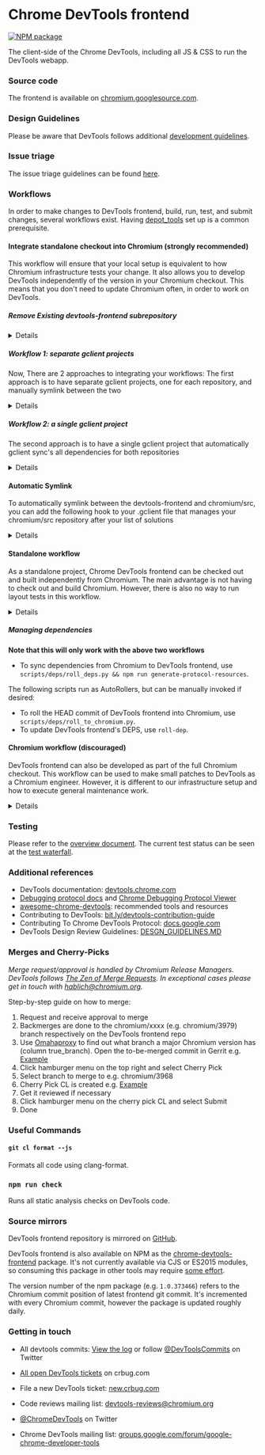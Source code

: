 # Chrome DevTools frontend

<!-- [START badges] -->
[![NPM package](https://img.shields.io/npm/v/chrome-devtools-frontend.svg)](https://npmjs.org/package/chrome-devtools-frontend)
<!-- [END badges] -->

The client-side of the Chrome DevTools, including all JS & CSS to run the DevTools webapp.

### Source code
The frontend is available on [chromium.googlesource.com](https://chromium.googlesource.com/devtools/devtools-frontend).

### Design Guidelines
Please be aware that DevTools follows additional [development guidelines](DESIGN_GUIDELINES.md).

### Issue triage
The issue triage guidelines can be found [here](docs/TRIAGE_GUIDELINES.md).

### Workflows

In order to make changes to DevTools frontend, build, run, test, and submit changes, several workflows exist. Having [depot_tools](https://commondatastorage.googleapis.com/chrome-infra-docs/flat/depot_tools/docs/html/depot_tools_tutorial.html#_setting_up) set up is a common prerequisite.

#### Integrate standalone checkout into Chromium (strongly recommended)

This workflow will ensure that your local setup is equivalent to how Chromium infrastructure tests your change.
It also allows you to develop DevTools independently of the version in your Chromium checkout.
This means that you don't need to update Chromium often, in order to work on DevTools.

##### Remove Existing devtools-frontend subrepository

<details>
First, you need to remove the exitsting devtools-frontend subrepo from chromium/src/

In `chromium/src`, run `gclient sync` to make sure you have installed all required submodules.
```bash
gclient sync
```

Then, disable `gclient sync` for DevTools frontend inside of Chromium by editing `.gclient` config. From `chromium/src/`, simply run
```bash
vim $(gclient root)/.gclient
```

In the `custom_deps` section, insert this line:
```python
"src/third_party/devtools-frontend/src": None,
```

Then run
```bash
gclient sync -D
```
This removes the DevTools frontend dependency. We now create a symlink to refer to the standalone checkout (execute in `chromium/src` and make sure that `third_party/devtools-frontend` exists):

**(Note that the folder names do NOT include the trailing slash)**

</details>

##### Workflow 1: separate gclient projects

Now, There are 2 approaches to integrating your workflows:
The first approach is to have separate gclient projects, one for each repository, and manually
symlink between the two

<details>
To complete the symlink:
```bash
ln -s path/to/standalone/devtools-frontend third_party/devtools-frontend/src
```

Running `gclient sync` in `chromium/src/` will update dependencies for the Chromium checkout.
Running `gclient sync` in `chromium/src/third_party/devtools-frontend/src` will update dependencies for the standalone checkout.

</details>

##### Workflow 2: a single gclient project
The second approach is to have a single gclient project
that automatically gclient sync's all dependencies for both repositories

<details>
After removing your devtools dependency, Modify the .gclient file for chromium/src
to add the devtools project and a hook to automatically symlink (comments optional):

```python
solutions = [
  {
    # Chromium src project
    "url": "https://chromium.googlesource.com/chromium/src.git",
    "managed": False,
    "name": "src",
    "custom_deps": {
      "src/third_party/devtools-frontend/src": None,
    },
    "custom_vars": {},
  },
  {
    # devtools-frontend project
    "name": "devtools-frontend",
    "url": "https://chromium.googlesource.com/devtools/devtools-frontend",
    "custom_deps": {}
  }
]
```

Run `gclient sync` once in `chromium/src/` to get the new devtools frontend checkout.

Running `gclient sync` anywhere within `chromium/src/` or `chromium/src/third_party/devtools-frontend/src`
will update dependencies for both checkouts.

</details>

#### Automatic Symlink
To automatically symlink between the devtools-frontend and chromium/src, you can add the following
hook to your .gclient file that manages your chromium/src repository after your list of solutions

<details>

```python
hooks = [
  {
    # Ensure devtools is symlinked in the correct location on every gclient sync
    'name': 'Symlink Depot Tools',
    'pattern': '.',
    'action': [
        'python',
        '<path>/<to>/devtools-frontend/scripts/deps/ensure_symlink.py',
        '<path>/<to>/chromium/src',
        '<path>/<to>/devtools-frontend'
    ],
  }
]
```

Now, running `gclient sync -D` will no longer remove your symlink.

</details>


#### Standalone workflow

As a standalone project, Chrome DevTools frontend can be checked out and built independently from Chromium.
The main advantage is not having to check out and build Chromium.
However, there is also no way to run layout tests in this workflow.

<details>

##### Checking out source

To check out the source for DevTools frontend only, follow these steps:

```bash
mkdir devtools
cd devtools
fetch devtools-frontend
```

##### Build

To build, follow these steps:
```bash
cd devtools-frontend
gn gen out/Default
autoninja -C out/Default
```
The resulting build artifacts can be found in `out/Default/resources/inspector`.

##### Update to latest

To update to latest tip of tree version:
```bash
git fetch origin
git checkout origin/master
gclient sync
```

##### Run in Chromium

These steps work with Chromium 79 or later.
To run the production build, use

**(Requires `brew install coreutils` on Mac.)**

```bash
<path-to-chrome>/chrome --custom-devtools-frontend=file://$(realpath out/Default/resources/inspector)
```

You can inspect DevTools with DevTools by undocking DevTools and then open the developers tools (F12 on Windows/Linux, Cmd+Option+I on Mac).

##### Test
Test are available by running scripts in `scripts/test/`.

##### Create a change
Usual [steps](https://chromium.googlesource.com/chromium/src/+/master/docs/contributing.md#creating-a-change) for creating a change work out of the box.

</details>

##### Managing dependencies
**Note that this will only work with the above two workflows**
- To sync dependencies from Chromium to DevTools frontend, use `scripts/deps/roll_deps.py && npm run generate-protocol-resources`.

The following scripts run as AutoRollers, but can be manually invoked if desired:
- To roll the HEAD commit of DevTools frontend into Chromium, use `scripts/deps/roll_to_chromium.py`.
- To update DevTools frontend's DEPS, use `roll-dep`.

#### Chromium workflow (discouraged)

DevTools frontend can also be developed as part of the full Chromium checkout.
This workflow can be used to make small patches to DevTools as a Chromium engineer.
However, it is different to our infrastructure setup and how to execute general maintenance work.

<details>

##### Checking out source
Follow [instructions](https://www.chromium.org/developers/how-tos/get-the-code) to check out Chromium. DevTools frontend can be found under `third_party/devtools-frontend/src/`.

##### Build
Refer to [instructions](https://www.chromium.org/developers/how-tos/get-the-code) to build Chromium. To only build DevTools frontend, use `devtools_frontend_resources` as build target. The resulting build artifacts for DevTools frontend can be found in `out/Default/resources/inspector`.

##### Run
Run Chrome with DevTools frontend bundled:
```bash
out/Default/chrome
```

##### Test
Test are available by running scripts in `third_party/devtools-frontend/src/scripts/test/`.
After building content shell, we can also run layout tests that are relevant for DevTools frontend:
```bash
autoninja -C out/Default content_shell
third_party/blink/tools/run_web_tests.py http/tests/devtools
```

##### Create a change
Usual [steps](https://chromium.googlesource.com/chromium/src/+/master/docs/contributing.md#creating-a-change) for creating a change work out of the box, when executed in `third_party/devtools-frontend/src/`.
</details>

### Testing
Please refer to the [overview document](https://docs.google.com/document/d/1c2KLKoFMqLB2A9sNAHIhYb70XFyfBUBs5BZSYfQAT-Y/edit). The current test status can be seen at the [test waterfall].

### Additional references
* DevTools documentation: [devtools.chrome.com](https://devtools.chrome.com)
* [Debugging protocol docs](https://developer.chrome.com/devtools/docs/debugger-protocol) and [Chrome Debugging Protocol Viewer](http://chromedevtools.github.io/debugger-protocol-viewer/)
* [awesome-chrome-devtools](https://github.com/paulirish/awesome-chrome-devtools): recommended tools and resources
* Contributing to DevTools: [bit.ly/devtools-contribution-guide](http://bit.ly/devtools-contribution-guide)
* Contributing To Chrome DevTools Protocol: [docs.google.com](https://docs.google.com/document/d/1c-COD2kaK__5iMM5SEx-PzNA7HFmgttcYfOHHX0HaOM/edit?usp=sharing)
* DevTools Design Review Guidelines:
  [DESGN_GUIDELINES.MD](DESIGN_GUIDELINES.md)

### Merges and Cherry-Picks

*Merge request/approval is handled by Chromium Release Managers. DevTools follows [The
Zen of Merge
Requests](https://www.chromium.org/developers/the-zen-of-merge-requests). In exceptional
cases please get in touch with hablich@chromium.org.*

Step-by-step guide on how to merge:
1. Request and receive approval to merge
1. Backmerges are done to the chromium/xxxx (e.g. chromium/3979) branch respectively on the DevTools frontend repo
  1. Use [Omahaproxy](https://omahaproxy.appspot.com/) to find out what
     branch a major Chromium version has (column true_branch).
Open the to-be-merged commit in Gerrit e.g.
[Example](https://chromium-review.googlesource.com/c/devtools/devtools-frontend/+/1928912)
1. Click hamburger menu on the top right and select Cherry Pick
1. Select branch to merge to e.g. chromium/3968
1. Cherry Pick CL is created e.g.
   [Example](https://chromium-review.googlesource.com/c/devtools/devtools-frontend/+/1928913)
1. Get it reviewed if necessary
1. Click hamburger menu on the cherry pick CL and select Submit
1. Done

### Useful Commands

#### `git cl format --js`
Formats all code using clang-format.

### `npm run check`
Runs all static analysis checks on DevTools code.

### Source mirrors
DevTools frontend repository is mirrored on [GitHub](https://github.com/ChromeDevTools/devtools-frontend).

DevTools frontend is also available on NPM as the [chrome-devtools-frontend](https://www.npmjs.com/package/chrome-devtools-frontend) package. It's not currently available via CJS or ES2015 modules, so consuming this package in other tools may require [some effort](https://github.com/paulirish/devtools-timeline-model/blob/master/index.js).

The version number of the npm package (e.g. `1.0.373466`) refers to the Chromium commit position of latest frontend git commit. It's incremented with every Chromium commit, however the package is updated roughly daily.

### Getting in touch
* All devtools commits: [View the log] or follow [@DevToolsCommits] on Twitter
* [All open DevTools tickets] on crbug.com
* File a new DevTools ticket: [new.crbug.com](https://bugs.chromium.org/p/chromium/issues/entry?labels=OS-All,Type-Bug,Pri-2&components=Platform%3EDevTools)
* Code reviews mailing list: [devtools-reviews@chromium.org]
* [@ChromeDevTools] on Twitter
* Chrome DevTools mailing list: [groups.google.com/forum/google-chrome-developer-tools](https://groups.google.com/forum/#!forum/google-chrome-developer-tools)

  [devtools-reviews@chromium.org]: https://groups.google.com/a/chromium.org/forum/#!forum/devtools-reviews
  [View the log]: https://chromium.googlesource.com/devtools/devtools-frontend/+log/master
  [@ChromeDevTools]: http://twitter.com/ChromeDevTools
  [@DevToolsCommits]: http://twitter.com/DevToolsCommits
  [all open DevTools tickets]: https://bugs.chromium.org/p/chromium/issues/list?can=2&q=component%3APlatform%3EDevTools&sort=&groupby=&colspec=ID+Stars+Owner+Summary+Modified+Opened
  [test waterfall]: https://ci.chromium.org/p/devtools-frontend/g/main/console
